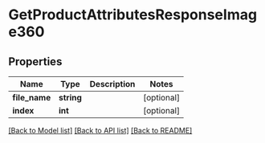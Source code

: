 # GetProductAttributesResponseImage360

## Properties
Name | Type | Description | Notes
------------ | ------------- | ------------- | -------------
**file_name** | **string** |  | [optional] 
**index** | **int** |  | [optional] 

[[Back to Model list]](../README.md#documentation-for-models) [[Back to API list]](../README.md#documentation-for-api-endpoints) [[Back to README]](../README.md)


